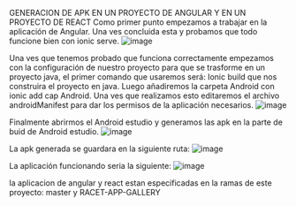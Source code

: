 
GENERACION DE APK EN UN PROYECTO DE ANGULAR Y EN UN PROYECTO DE REACT
Como primer punto empezamos a trabajar en la aplicación de Angular.
Una ves concluida esta y probamos que todo funcione bien con ionic serve.
![image](https://user-images.githubusercontent.com/56648687/147866013-ff293af6-2a4f-4110-a9dd-66ac9e65069b.png)

 
Una ves que tenemos probado que funciona correctamente empezamos con la configuración de nuestro proyecto para que se trasforme en un proyecto java, el primer comando que usaremos será:
Ionic build que nos construira el proyecto en java.
Luego añadiremos la carpeta Android con ionic add cap Android.
Una ves que realizamos esto editaremos el archivo androidManifest para dar los permisos de la aplicación necesarios.
![image](https://user-images.githubusercontent.com/56648687/147866014-2018e45f-d4d2-4325-9ac4-2e95575092fb.png)


 
Finalmente abrirmos el Android estudio y generamos las apk en la parte de buid de Android estudio.
![image](https://user-images.githubusercontent.com/56648687/147866024-0bc3a59a-1445-48aa-b589-29c3f2435496.png)

 
La apk generada se guardara en la siguiente ruta:
![image](https://user-images.githubusercontent.com/56648687/147866028-8e59cb2a-a501-4e69-a8c0-7d09b674f438.png)

 
La aplicación funcionando seria la siguiente:
![image](https://user-images.githubusercontent.com/56648687/147866031-c761ab30-655b-453a-909c-41556c763e46.png)




la aplicacion de angular y react estan especificadas en la ramas de este proyecto:
master y RACET-APP-GALLERY


